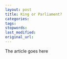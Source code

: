 ```yaml
---
layout: post
title: King or Parliament?
categories:
tags:
stopwords:
last_modified:
original_url: 
---
```


The article goes here

